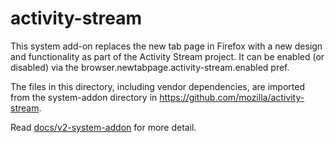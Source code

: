 # activity-stream

This system add-on replaces the new tab page in Firefox with a new design and
functionality as part of the Activity Stream project. It can be enabled (or disabled)
via the browser.newtabpage.activity-stream.enabled pref.

The files in this directory, including vendor dependencies, are imported from the
system-addon directory in https://github.com/mozilla/activity-stream.

Read [docs/v2-system-addon](https://github.com/mozilla/activity-stream/tree/master/docs/v2-system-addon) for more detail.
